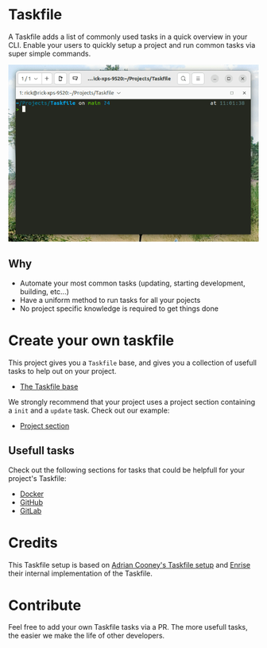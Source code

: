 # Taskfile

A Taskfile adds a list of commonly used tasks in a quick overview in your CLI. Enable your users to quickly setup a
project and run common tasks via super simple commands.

![CLI Taskfile preview](./images/cli-preview.gif)

## Why

- Automate your most common tasks (updating, starting development, building, etc...)
- Have a uniform method to run tasks for all your pojects
- No project specific knowledge is required to get things done

# Create your own taskfile

This project gives you a `Taskfile` base, and gives you a collection of usefull tasks to help out on your project.

- [The Taskfile base](./taskfile-base.md)

We strongly recommend that your project uses a project section containing a `init` and a `update` task. Check out our
example:

- [Project section](./section/project.md)

## Usefull tasks

Check out the following sections for tasks that could be helpfull for your project's Taskfile:

- [Docker](./section/docker.md)
- [GitHub](./section/github.md)
- [GitLab](./section/gitlab.md)

# Credits

This Taskfile setup is based on [Adrian Cooney's Taskfile setup](https://github.com/adriancooney/Taskfile) and
[Enrise](https://enrise.com) their internal implementation of the Taskfile.

# Contribute

Feel free to add your own Taskfile tasks via a PR. The more usefull tasks, the easier we make the life of other
developers.
